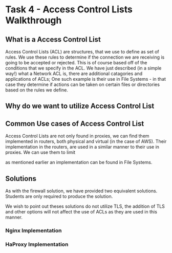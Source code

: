 # Task 4 - Access Control Lists Walkthrough 
## What is a Access Control List
Access Control Lists (ACL) are structures, that we use to define as set of rules. We use these rules to determine if the connection we are receiving is going to be accepted or rejected. This is of course based off of the conditions that we specify in the ACL. We have just described (in a simple way!) what a Network ACL is, there are additional catagories and applications of ACLs; One such example is their use in File Systems - in that case they determine if actions can be taken on certain files or directories based on the rules we define.
## Why do we want to utilize Access Control List 

## Common Use cases of Access Control List
Access Control Lists are not only found in proxies, we can find them implemented in routers, both physical and virtual (in the case of AWS). Their implementation in the routers, are used in a similar manner to their use in proxies. We can use them to limit  


as mentioned earlier an implementation can be found in File Systems. 

## Solutions
As with the firewall solution, we have provided two equivalent solutions. Students are only required to produce the <ONE-OF-Them> solution. 

We wish to point out theses solutions do not utilize TLS, the addition of TLS and other options will not affect the use of ACLs as they are used in this manner. 

### Nginx Implementation 

### HaProxy Implementation

